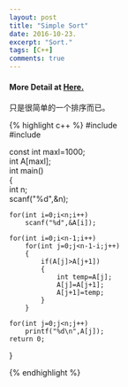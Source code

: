 ```yaml
---
layout: post
title: "Simple Sort"
date: 2016-10-23.
excerpt: "Sort."
tags: [C++]
comments: true
---
```


#### More Detail at <a href="http://codevs.cn/problem/1545/">Here.</a>

只是很简单的一个排序而已。

{% highlight c++ %}
#include<cstdio>  
#include<cstdlib>  
  
const int maxl=1000;  
int A[maxl];  
int main()  
{  
    int n;  
    scanf("%d",&n);  

    for(int i=0;i<n;i++)  
        scanf("%d",&A[i]); 

    for(int i=0;i<n-1;i++)  
        for(int j=0;j<n-1-i;j++)  
        {  
            if(A[j]>A[j+1])  
            {  
                int temp=A[j];  
                A[j]=A[j+1];  
                A[j+1]=temp;  
            }  
        } 

    for(int j=0;j<n;j++)  
        printf("%d\n",A[j]);  
    return 0;  
} 

{% endhighlight %}
